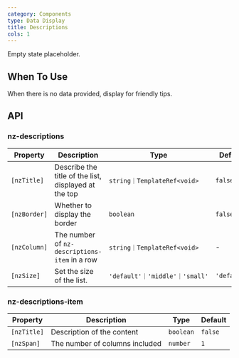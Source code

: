 ```yaml
---
category: Components
type: Data Display
title: Descriptions
cols: 1
---
```


Empty state placeholder.

## When To Use

When there is no data provided, display for friendly tips.

## API

### nz-descriptions

| Property | Description | Type | Default |
| -------- | ----------- | ---- | ------- |
| `[nzTitle]` | Describe the title of the list, displayed at the top | `string｜TemplateRef<void>` | `false` |
| `[nzBorder]` | Whether to display the border | `boolean` | `false` |
| `[nzColumn]` | The number of `nz-descriptions-item` in a row | `string｜TemplateRef<void>` | - |
| `[nzSize]` | Set the size of the list. | `'default'｜'middle'｜'small'` | `'default'` |


### nz-descriptions-item

| Property | Description | Type | Default |
| -------- | ----------- | ---- | ------- |
| `[nzTitle]` | Description of the content | `boolean` | `false` |
| `[nzSpan]` | The number of columns included | `number` | `1` |
